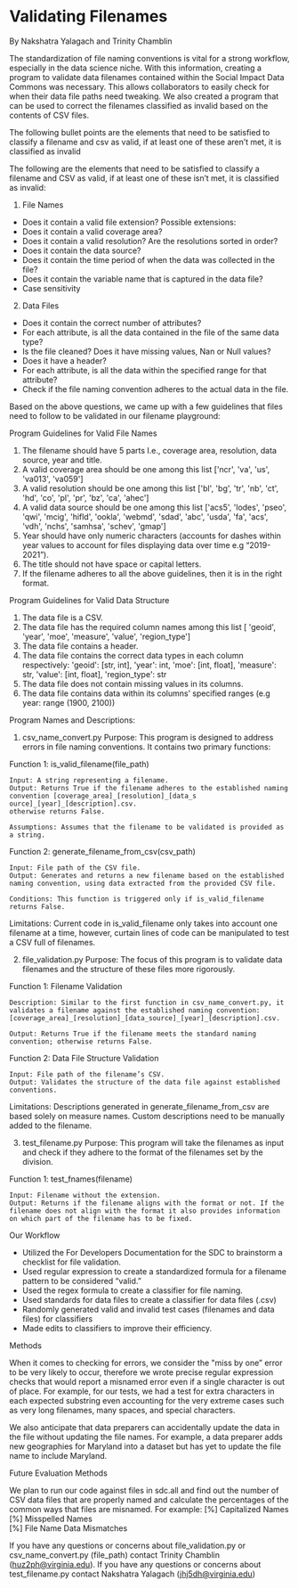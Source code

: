# Validating Filenames
By Nakshatra Yalagach and Trinity Chamblin 

The standardization of file naming conventions is vital for a strong workflow, especially in the data science niche. With this information, creating a program to validate data filenames contained within the Social Impact Data Commons was necessary. This allows collaborators to easily check for when their data file paths need tweaking. We also created a program that can be used to correct the filenames classified as invalid based on the contents of CSV files.  

The following bullet points are the elements that need to be satisfied to classify a filename and csv as valid, if at least one of these aren’t met, it is classified as invalid

The following are the elements that need to be satisfied to classify a filename and CSV as valid, if at least one of these isn’t met, it is classified as invalid: 
1. File Names
- Does it contain a valid file extension? Possible extensions:  
- Does it contain a valid coverage area? 
- Does it contain a valid resolution? Are the resolutions sorted in order? 
- Does it contain the data source? 
- Does it contain the time period of when the data was collected in the file? 
- Does it contain the variable name that is captured in the data file? 
- Case sensitivity
  
2. Data Files
- Does it contain the correct number of attributes? 
- For each attribute, is all the data contained in the file of the same data type? 
- Is the file cleaned? Does it have missing values, Nan or Null values? 
- Does it have a header? 
- For each attribute, is all the data within the specified range for that attribute? 
- Check if the file naming convention adheres to the actual data in the file.

Based on the above questions, we came up with a few guidelines that files need to follow to be validated in our filename playground:

Program Guidelines for Valid File Names

1.	The filename should have 5 parts I.e., coverage area, resolution, data source, year and title.
2.	A valid coverage area should be one among this list ['ncr', 'va', 'us', 'va013', 'va059']
3.	A valid resolution should be one among this list ['bl', 'bg', 'tr', 'nb', 'ct', 'hd', 'co', 'pl', 'pr', 'bz', 'ca', 'ahec']
4.	A valid data source should be one among this list ['acs5', 'lodes', 'pseo', 'qwi', 'mcig', 'hifld', 'ookla', 'webmd', 'sdad', 'abc', 'usda', 'fa',  'acs', 'vdh', 'nchs', 'samhsa', 'schev', 'gmap']
5.	Year should have only numeric characters (accounts for dashes within year values to account for files displaying data over time e.g “2019-2021”).
6.	The title should not have space or capital letters.
7.	If the filename adheres to all the above guidelines, then it is in the right format.

Program Guidelines for Valid Data Structure

1.	The data file is a CSV.
2.	The data file has the required column names among this list [ 'geoid', 'year', 'moe', 'measure', 'value', 'region_type']
3.	The data file contains a header.
4.	The data file contains the correct data types in each column respectively: 'geoid': [str, int], 'year': int, 'moe': [int, float], 'measure': str, 'value': [int, float], 'region_type': str
5.	The data file does not contain missing values in its columns.
6.	The data file contains data within its columns’  specified ranges (e.g year: range (1900, 2100))



Program Names and Descriptions:

1. csv_name_convert.py
Purpose: This program is designed to address errors in file naming conventions. It contains two primary functions:

  Function 1: is_valid_filename(file_path) 
  
    Input: A string representing a filename. 
    Output: Returns True if the filename adheres to the established naming convention [coverage_a​rea]_[resolution]_[data_s​ource]_[year]_[description].csv. 
    otherwise returns False. 
    
    Assumptions: Assumes that the filename to be validated is provided as a string. 
  
  Function 2: generate_filename_from_csv(csv_path) 
  
    Input: File path of the CSV file. 
    Output: Generates and returns a new filename based on the established naming convention, using data extracted from the provided CSV file. 
    
    Conditions: This function is triggered only if is_valid_filename returns False. 
    
Limitations: Current code in is_valid_filename only takes into account one filename at a time, however, curtain lines of code can be manipulated to test a CSV full of filenames.


2. file_validation.py
Purpose: The focus of this program is to validate data filenames and the structure of these files more rigorously.

  Function 1: Filename Validation 
  
    Description: Similar to the first function in csv_name_convert.py, it validates a filename against the established naming convention: [coverage_a​rea]_[resolution]_[data_s​ource]_[year]_[description].csv. 
    
    Output: Returns True if the filename meets the standard naming convention; otherwise returns False. 
  
  Function 2: Data File Structure Validation 
  
    Input: File path of the filename’s CSV. 
    Output: Validates the structure of the data file against established conventions. 
    
Limitations: Descriptions generated in generate_filename_from_csv are based solely on measure names. Custom descriptions need to be manually added to the filename.



3. test_filename.py
Purpose: This program will take the filenames as input and check if they adhere to the format of the filenames set by the division.

  Function 1: test_fnames(filename) 
  
    Input: Filename without the extension. 
    Output: Returns if the filename aligns with the format or not. If the filename does not align with the format it also provides information on which part of the filename has to be fixed.  

Our Workflow 
- Utilized the For Developers Documentation for the SDC to brainstorm a checklist for file validation. 
-  Used regular expression to create a standardized formula for a filename pattern to be considered “valid.” 
- Used the regex formula to create a classifier for file naming. 
- Used standards for data files to create a classifier for data files (.csv) 
- Randomly generated valid and invalid test cases (filenames and data files) for classifiers  
- Made edits to classifiers to improve their efficiency.

Methods 

When it comes to checking for errors, we consider the "miss by one” error to be very likely to occur, therefore we wrote precise regular expression checks that would report a misnamed error even if a single character is out of place. For example, for our tests, we had a test for extra characters in each expected substring even accounting for the very extreme cases such as very long filenames, many spaces, and special characters. 

We also anticipate that data preparers can accidentally update the data in the file without updating the file names. For example, a data preparer adds new geographies for Maryland into a dataset but has yet to update the file name to include Maryland. 


Future Evaluation Methods

We plan to run our code against files in sdc.all and find out the number of CSV data files that are properly named and calculate the percentages of the common ways that files are misnamed. For example: 
[%] Capitalized Names
[%] Misspelled Names      
[%] File Name Data Mismatches


If you have any questions or concerns about file_validation.py or csv_name_convert.py (file_path) 
 contact Trinity Chamblin (huz2ph@virginia.edu). If you have any questions or concerns about test_filename.py  contact Nakshatra Yalagach (jhj5dh@virginia.edu)



  
